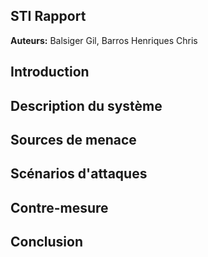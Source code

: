## STI Rapport



**Auteurs:** Balsiger Gil, Barros Henriques Chris





## Introduction



## Description du système



## Sources de menace



## Scénarios d'attaques



## Contre-mesure



## Conclusion